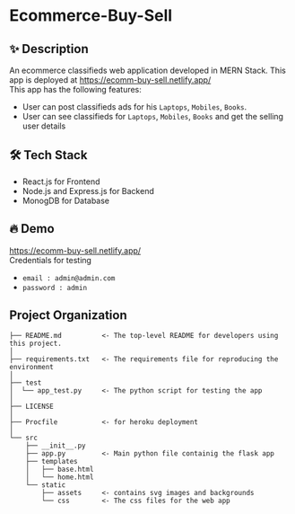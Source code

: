 # Ecommerce-Buy-Sell
## ✨ Description
An ecommerce classifieds  web application developed in MERN Stack. This app is deployed at https://ecomm-buy-sell.netlify.app/ <br/>
This app has the following features:
- User can post classifieds ads for his `Laptops`, `Mobiles`, `Books`.
- User can see classifieds for `Laptops`, `Mobiles`, `Books` and get the selling user details
## 🛠️ Tech Stack
- React.js for Frontend
- Node.js and Express.js for Backend
- MonogDB for Database
## 🔥 Demo
https://ecomm-buy-sell.netlify.app/ <br/>
Credentials for testing
- `email : admin@admin.com`
- `password : admin`

Project Organization
------------

    ├── README.md          <- The top-level README for developers using this project.
    │
    ├── requirements.txt   <- The requirements file for reproducing the environment
    │
    ├── test
    │  └── app_test.py     <- The python script for testing the app
    │
    ├── LICENSE
    │
    ├── Procfile           <- for heroku deployment
    │
    └── src
        ├── __init__.py 
        ├── app.py         <- Main python file containig the flask app
        ├── templates
        │   ├── base.html
        │   └── home.html
        └── static
            ├── assets     <- contains svg images and backgrounds 
            └── css        <- The css files for the web app



